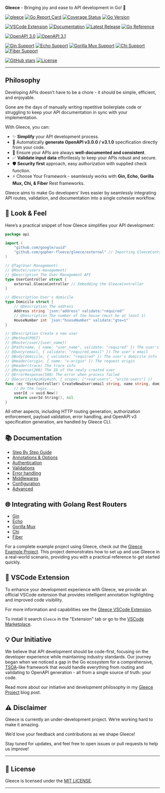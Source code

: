 **Gleece** - Bringing joy and ease to API development in Go! 🚀   

<!-- Source code health & info -->
[![gleece](https://github.com/gopher-fleece/gleece/actions/workflows/build.yml/badge.svg?branch=main)](https://github.com/gopher-fleece/gleece/actions/workflows/build.yml)
[![Go Report Card](https://goreportcard.com/badge/github.com/gopher-fleece/gleece)](https://goreportcard.com/report/gopher-fleece/gleece)
[![Coverage Status](https://coveralls.io/repos/github/gopher-fleece/gleece/badge.svg?branch=main)](https://coveralls.io/github/gopher-fleece/gleece?branch=main)
[![Go Version](https://img.shields.io/github/go-mod/go-version/gopher-fleece/gleece)](https://github.com/gopher-fleece/gleece/blob/main/go.mod)

<!-- Packages, Releases etc -->
[![VSCode Extension](https://img.shields.io/visual-studio-marketplace/v/haim-kastner.gleece-extension?label=VSCode%20Extension)](https://marketplace.visualstudio.com/items?itemName=haim-kastner.gleece-extension)
[![Documentation](https://img.shields.io/badge/docs-available-brightgreen.svg)](./docs/STEPBYSTEP.md)
[![Latest Release](https://img.shields.io/github/v/release/gopher-fleece/gleece)](https://github.com/gopher-fleece/gleece/releases)
[![Go Reference](https://pkg.go.dev/badge/github.com/gopher-fleece/gleece.svg)](https://pkg.go.dev/github.com/gopher-fleece/gleece)

<!-- Supported standards -->
[![OpenAPI 3.0](https://img.shields.io/badge/OpenAPI-3.0.0-green.svg)](https://spec.openapis.org/oas/v3.0.0)
[![OpenAPI 3.1](https://img.shields.io/badge/OpenAPI-3.1.0-green.svg)](https://spec.openapis.org/oas/v3.1.0)

<!-- Supported frameworks -->
[![Gin Support](https://img.shields.io/badge/Gin-Supported-blue)](https://gin-gonic.com/)
[![Echo Support](https://img.shields.io/badge/Echo-Supported-blue)](https://echo.labstack.com/)
[![Gorilla Mux Support](https://img.shields.io/badge/Gorilla_Mux-Supported-blue)](https://github.com/gorilla/mux)
[![Chi Support](https://img.shields.io/badge/Chi-Supported-blue)](https://github.com/go-chi/chi)
[![Fiber Support](https://img.shields.io/badge/Fiber-Supported-blue)](https://github.com/gofiber/fiber)

<!-- Social -->
[![GitHub stars](https://img.shields.io/github/stars/gopher-fleece/gleece.svg?style=social&label=Stars)](https://github.com/gopher-fleece/gleece/stargazers) 
[![License](https://img.shields.io/github/license/gopher-fleece/gleece.svg?style=social)](https://github.com/gopher-fleece/gleece/blob/master/LICENSE)


---

## Philosophy  
Developing APIs doesn’t have to be a chore - it should be simple, efficient, and enjoyable.  

Gone are the days of manually writing repetitive boilerplate code or struggling to keep your API documentation in sync with your implementation.

With Gleece, you can:  
- ✨ **Simplify** your API development process.  
- 📄 Automatically **generate OpenAPI v3.0.0 / v3.1.0** specification directly from your code.  
- 🎯 Ensure your APIs are always **well-documented and consistent**.  
- ✅ **Validate input data** effortlessly to keep your APIs robust and secure.
- 🛡 **Security first** approach, easy authorization with supplied check function.
- ⚡️ Choose Your Framework - seamlessly works with **Gin, Echo, Gorilla Mux, Chi, & Fiber** Rest frameworks.

Gleece aims to make Go developers’ lives easier by seamlessly integrating API routes, validation, and documentation into a single cohesive workflow.

## 💫 Look & Feel  

Here’s a practical snippet of how Gleece simplifies your API development:  

```go
package api

import (
	"github.com/google/uuid"
	"github.com/gopher-fleece/gleece/external" // Importing GleeceController
)

// @Tag(User Management)
// @Route(/users-management)
// @Description The User Management API
type UserController struct {
	external.GleeceController // Embedding the GleeceController
}

// @Description User's domicile
type Domicile struct {
	// @Description The address
	Address string `json:"address" validate:"required"`
	// @Description The number of the house (must be at least 1)
	HouseNumber int `json:"houseNumber" validate:"gte=1"`
}

// @Description Create a new user
// @Method(POST)
// @Route(/user/{user_name})
// @Path(name, { name: "user_name", validate: "required" }) The user's name
// @Query(email, { validate: "required,email" }) The user's email
// @Body(domicile, { validate: "required" }) The user's domicile info
// @Header(origin, { name: "x-origin" }) The request origin
// @Header(trace) The trace info
// @Response(200) The ID of the newly created user
// @ErrorResponse(500) The error when process failed
// @Security(ApiKeyAuth, { scopes: ["read:users", "write:users"] })
func (ec *UserController) CreateNewUser(email string, name string, domicile Domicile, origin string, trace string) (string, error) {
	// Do the logic....
	userId := uuid.New()
	return userId.String(), nil
}
```

All other aspects, including HTTP routing generation, authorization enforcement, payload validation, error handling, and OpenAPI v3 specification generation, are handled by Gleece CLI.

## 📚 Documentation

- [Step By Step Guide](./docs/STEPBYSTEP.md)
- [Annotations & Options](./docs/ANNOTATIONS.md)
- [Authentication](./docs/AUTHENTICATION.md)
- [Validations](./docs/VALIDATION.md) 
- [Error handling](./docs/ERROR_HANDLING.md)
- [Middlewares](./docs/MIDDLEWARES.md)
- [Configuration](./docs/CONFIG.md)
- [Advanced](./docs/ADVANCED.md)

## 🌐 Integrating with Golang Rest Routers 

- [Gin](./docs/routers/GIN_INTEGRATION.md)
- [Echo](./docs/routers/ECHO_INTEGRATION.md)
- [Gorilla Mux](./docs/routers/MUX_INTEGRATION.md)
- [Chi](./docs/routers/CHI_INTEGRATION.md)
- [Fiber](./docs/routers/FIBER_INTEGRATION.md)


For a complete example project using Gleece, check out the [Gleece Example Project](https://github.com/gopher-fleece/gleecexample#readme). This project demonstrates how to set up and use Gleece in a real-world scenario, providing you with a practical reference to get started quickly.

## 🎨 VSCode Extension

To enhance your development experience with Gleece, we provide an official VSCode extension that provides intelligent annotation highlighting and improved code visibility.

For more information and capabilities see the [Gleece VSCode Extension](https://github.com/gopher-fleece/gleece-vscode-extension#readme).

To install it search `Gleece` in the "Extension" tab or go to the [VSCode Marketplace](https://marketplace.visualstudio.com/items?itemName=haim-kastner.gleece-extension).

## 💡 Our Initiative

We believe that API development should be code-first, focusing on the developer experience while maintaining industry standards. Our journey began when we noticed a gap in the Go ecosystem for a comprehensive, [TSOA](https://github.com/lukeautry/tsoa)-like framework that would handle everything from routing and validating to OpenAPI generation - all from a single source of truth: your code.

Read more about our initiative and development philosophy in my [Gleece Project](https://blog.castnet.club/en/blog/gleece-project) blog post.

## ⚠️ Disclaimer
Gleece is currently an under-development project.  We’re working hard to make it amazing.

We’d love your feedback and contributions as we shape Gleece!

Stay tuned for updates, and feel free to open issues or pull requests to help us improve!  

---

## 📜 License  
Gleece is licensed under the [MIT LICENSE](./LICENSE). 

---

